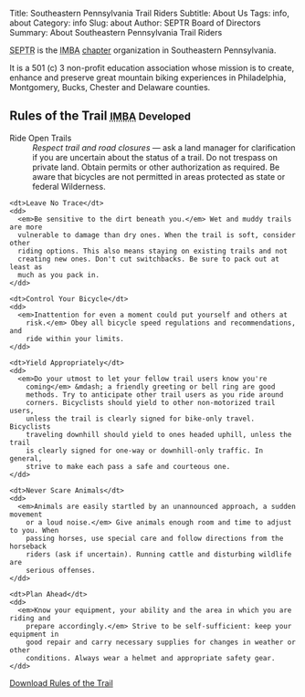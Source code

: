 Title: Southeastern Pennsylvania Trail Riders
Subtitle: About Us
Tags: info, about
Category: info
Slug: about
Author: SEPTR Board of Directors
Summary: About Southeastern Pennsylvania Trail Riders

<p class="lead">
  <abbr title="Southeastern Pennsylvania Trail Riders">SEPTR</abbr> is
  the <abbr title="International Mountain Bicycling
  Association">IMBA</abbr> <a href="http://www.imba.com/chapter-program">chapter</a>
  organization in Southeastern Pennsylvania.
</p>
<p>
  It is a 501 (c) 3 non-profit education association whose mission is to
  create, enhance and preserve great mountain biking experiences in
  Philadelphia, Montgomery, Bucks, Chester and Delaware counties.
</p>

<section id="rules-of-the-trail">
  <h2>Rules of the Trail
    <small>
      <abbr title="International Mountain Bicycling Association">IMBA</abbr> Developed
    </small>
  </h2>

  <dl class="dl-horizontal">
    <dt>Ride Open Trails</dt>
    <dd>
      <em>Respect trail and road closures</em> &mdash; ask a land manager for
      clarification if you are uncertain about the status of a trail. Do not
      trespass on private land. Obtain permits or other authorization as
      required. Be aware that bicycles are not permitted in areas protected as
      state or federal Wilderness.
    </dd>

    <dt>Leave No Trace</dt>
    <dd>
      <em>Be sensitive to the dirt beneath you.</em> Wet and muddy trails are more
      vulnerable to damage than dry ones. When the trail is soft, consider other
      riding options. This also means staying on existing trails and not
      creating new ones. Don't cut switchbacks. Be sure to pack out at least as
      much as you pack in.
    </dd>

    <dt>Control Your Bicycle</dt>
    <dd>
      <em>Inattention for even a moment could put yourself and others at
        risk.</em> Obey all bicycle speed regulations and recommendations, and
        ride within your limits.
    </dd>

    <dt>Yield Appropriately</dt>
    <dd>
      <em>Do your utmost to let your fellow trail users know you're
        coming</em> &mdash; a friendly greeting or bell ring are good
        methods. Try to anticipate other trail users as you ride around
        corners. Bicyclists should yield to other non-motorized trail users,
        unless the trail is clearly signed for bike-only travel. Bicyclists
        traveling downhill should yield to ones headed uphill, unless the trail
        is clearly signed for one-way or downhill-only traffic. In general,
        strive to make each pass a safe and courteous one.
    </dd>

    <dt>Never Scare Animals</dt>
    <dd>
      <em>Animals are easily startled by an unannounced approach, a sudden movement
        or a loud noise.</em> Give animals enough room and time to adjust to you. When
        passing horses, use special care and follow directions from the horseback
        riders (ask if uncertain). Running cattle and disturbing wildlife are
        serious offenses.
    </dd>

    <dt>Plan Ahead</dt>
    <dd>
      <em>Know your equipment, your ability and the area in which you are riding and
        prepare accordingly.</em> Strive to be self-sufficient: keep your equipment in
        good repair and carry necessary supplies for changes in weather or other
        conditions. Always wear a helmet and appropriate safety gear.
    </dd>
  </dl>

  <p class="text-center">
    <a href="|filename|/documents/rules-of-the-trail.pdf" class="btn"><i class="icon-download"></i>
      Download Rules of the Trail
    </a>
  </p>

</section>
